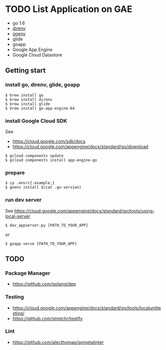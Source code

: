 TODO List Application on GAE
=======================================

* go 1.6
* [direnv](https://github.com/direnv/direnv)
* [goenv](https://github.com/syndbg/goenv)
* glide
* goapp
* Google App Engine
* Google Cloud Datastore


Getting start
---------------------------------------

### install go, direnv, glide, goapp

```
$ brew install go
$ brew install direnv
$ brew install glide
$ brew install go-app-engine-64
```

### install Google Cloud SDK

See

* https://cloud.google.com/sdk/docs
* https://cloud.google.com/appengine/docs/standard/go/download

```
$ gcloud components update
$ gcloud components install app-engine-go
```

### prepare

```
$ cp .envrc{.example,}
$ goenv install $(cat .go-version)
```

### run dev server

See https://cloud.google.com/appengine/docs/standard/go/tools/using-local-server

```
$ dev_appserver.py [PATH_TO_YOUR_APP]
```

or

```
$ goapp serve [PATH_TO_YOUR_APP]
```


TODO
---------------------------------------

### Package Manager

* https://github.com/golang/dep

### Testing

* https://cloud.google.com/appengine/docs/standard/go/tools/localunittesting/
* https://github.com/stretchr/testify

### Lint

* https://github.com/alecthomas/gometalinter


